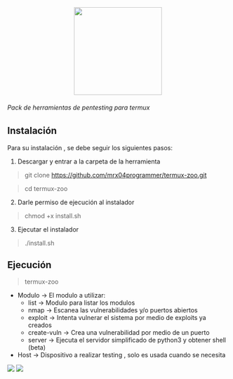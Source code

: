 <div align="center">
<img src="https://user-images.githubusercontent.com/46001898/192107602-73c673e5-0e11-4e82-963f-a44dbbdd3111.png" width="200">

</div>
<h6>Pack de herramientas de pentesting para termux </h6>

## Instalación
Para su instalación , se debe seguir los siguientes pasos:
1. Descargar y entrar a la carpeta de la herramienta
> git clone https://github.com/mrx04programmer/termux-zoo.git

> cd termux-zoo
2. Darle permiso de ejecución al instalador
> chmod +x install.sh
3. Ejecutar el instalador
> ./install.sh

## Ejecución
> termux-zoo <modulo> <host>
* Modulo -> El modulo a utilizar:
    * list -> Modulo para listar los modulos
    * nmap -> Escanea las vulnerabilidades y/o puertos abiertos
    * exploit -> Intenta vulnerar el sistema por medio de exploits ya creados
    * create-vuln -> Crea una vulnerabilidad por medio de un puerto
    * server -> Ejecuta el servidor simplificado de python3 y obtener shell (beta)
* Host -> Dispositivo a realizar testing , solo es usada cuando se necesita

<img src="https://img.shields.io/badge/version-1.0.2-t?style=for-the-badge&logo=python&color=darkgreen&logoColor=green&labelColor=black">
<img src="https://img.shields.io/badge/status-finishing-t?style=for-the-badge&color=white&logoColor=darkgreen&labelColor=black">
